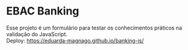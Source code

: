 # EBAC Banking
Esse projeto é um formulário para testar os conhecimentos práticos na validação do JavaScript.<br>
Deploy: https://eduarda-magnago.github.io/banking-js/
